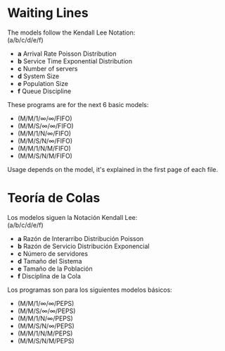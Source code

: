 # Waiting Lines  
The models follow the Kendall Lee Notation:  
(a/b/c/d/e/f)  
* **a** Arrival Rate Poisson Distribution  
* **b** Service Time Exponential Distribution  
* **c** Number of servers  
* **d** System Size  
* **e** Population Size  
* **f** Queue Discipline  

These programs are for the next 6 basic models:  
* (M/M/1/∞/∞/FIFO)  
* (M/M/S/∞/∞/FIFO)  
* (M/M/1/N/∞/FIFO)  
* (M/M/S/N/∞/FIFO)  
* (M/M/1/N/M/FIFO)  
* (M/M/S/N/M/FIFO)  

Usage depends on the model, it's explained in the first page of each file.  

# Teoría de Colas  
Los modelos siguen la Notación Kendall Lee:  
(a/b/c/d/e/f)  
* **a** Razón de Interarribo Distribución Poisson  
* **b** Razón de Servicio Distribución Exponencial  
* **c** Número de servidores  
* **d** Tamaño del Sistema  
* **e** Tamaño de la Población  
* **f** Disciplina de la Cola  

Los programas son para los siguientes modelos básicos:  
* (M/M/1/∞/∞/PEPS)  
* (M/M/S/∞/∞/PEPS)  
* (M/M/1/N/∞/PEPS)  
* (M/M/S/N/∞/PEPS)  
* (M/M/1/N/M/PEPS)  
* (M/M/S/N/M/PEPS)  